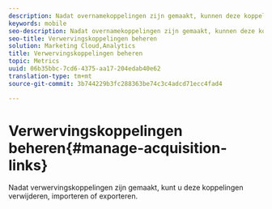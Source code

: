 ```yaml
---
description: Nadat overnamekoppelingen zijn gemaakt, kunnen deze koppelingen worden verwijderd, geïmporteerd of geëxporteerd.
keywords: mobile
seo-description: Nadat overnamekoppelingen zijn gemaakt, kunnen deze koppelingen worden verwijderd, geïmporteerd of geëxporteerd.
seo-title: Verwervingskoppelingen beheren
solution: Marketing Cloud,Analytics
title: Verwervingskoppelingen beheren
topic: Metrics
uuid: 06b35bbc-7cd6-4375-aa17-204edab40e62
translation-type: tm+mt
source-git-commit: 3b744229b3fc288363be74c3c4adcd71ecc4fad4

---
```



# Verwervingskoppelingen beheren{#manage-acquisition-links}

Nadat verwervingskoppelingen zijn gemaakt, kunt u deze koppelingen verwijderen, importeren of exporteren.